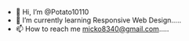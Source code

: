 - 👋 Hi, I’m @Potato10110
- 🌱 I’m currently learning Responsive Web Design.....
- 📫 How to reach me micko8340@gmail.com.....
<!---
Potato10110/Potato10110 is a ✨ special ✨ repository because its `README.md` (this file) appears on your GitHub profile.
You can click the Preview link to take a look at your changes.
--->

